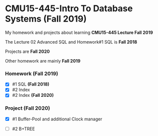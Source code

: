 # CMU15-445-Intro To Database Systems (Fall 2019)
My homework and projects about learning **CMU15-445 Lecture  Fall 2019**

The Lecture 02 Advanced SQL  and Homework#1 SQL is  **Fall 2018**

Projects are **Fall 2020**

Other homework are mainly **Fall 2019** 

### Homework (Fall 2019)

- [x] #1 SQL **(Fall 2018)**
- [x] #2 Index 
- [x] #2 Index **(Fall 2020)**

### Project (Fall 2020)

- [x] #1 Buffer-Pool and additional Clock manager
- [ ] #2 B+TREE

